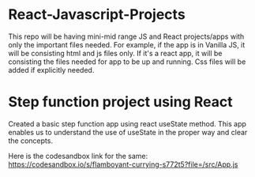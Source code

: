 # React-Javascript-Projects
This repo will be having mini-mid range JS and React projects/apps with only the important files needed. For example, if the app is in Vanilla JS, it will be consisting html and js files only. If it's a react app, it will be consisting the files needed for app to be up and running. Css files will be added if explicitly needed.


# Step function project using React

Created a basic step function app using react useState method. This app enables us to understand the use of useState in the proper way and clear the concepts.

Here is the codesandbox link for the same: https://codesandbox.io/s/flamboyant-currying-s772t5?file=/src/App.js 
